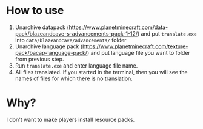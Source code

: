 # How to use
1. Unarchive datapack (https://www.planetminecraft.com/data-pack/blazeandcave-s-advancements-pack-1-12/) and put `translate.exe` into `data/blazeandcave/advancements/` folder
2. Unarchive language pack (https://www.planetminecraft.com/texture-pack/bacap-language-pack/) and put language file you want to folder from previous step.
3. Run `translate.exe` and enter language file name.
4. All files translated. If you started in the terminal, then you will see the names of files for which there is no translation.
# Why?
I don't want to make players install resource packs.
